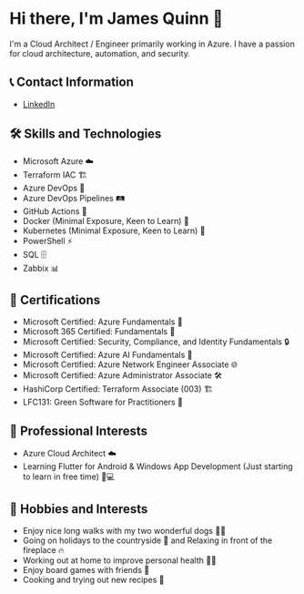 <!--
**jquinn99002/jquinn99002** is a ✨ _special_ ✨ repository because its `README.md` (this file) appears on your GitHub profile.

Here are some ideas to get you started:

- 🔭 I’m currently working on ...
- 🌱 I’m currently learning ...
- 👯 I’m looking to collaborate on ...
- 🤔 I’m looking for help with ...
- 💬 Ask me about ...
- 📫 How to reach me: ...
- 😄 Pronouns: ...
- ⚡ Fun fact: ...
-->
# Hi there, I'm James Quinn 👋
I'm a Cloud Architect / Engineer primarily working in Azure. I have a passion for cloud architecture, automation, and security.

## 📞 Contact Information
- [LinkedIn](https://www.linkedin.com/in/james-quinn-6b682152)

## 🛠️ Skills and Technologies
- Microsoft Azure ☁️
- Terraform IAC 🏗️
- Azure DevOps 🚀
- Azure DevOps Pipelines 🛤️
- GitHub Actions 🤖
- Docker (Minimal Exposure, Keen to Learn) 🐳
- Kubernetes (Minimal Exposure, Keen to Learn) 🧠
- PowerShell ⚡
- SQL 🗄️
- Zabbix 📊

## 📜 Certifications
- Microsoft Certified: Azure Fundamentals 📘
- Microsoft 365 Certified: Fundamentals 📙
- Microsoft Certified: Security, Compliance, and Identity Fundamentals 🔒
- Microsoft Certified: Azure AI Fundamentals 🤖
- Microsoft Certified: Azure Network Engineer Associate 🌐
- Microsoft Certified: Azure Administrator Associate 🛠️
- HashiCorp Certified: Terraform Associate (003) 🏗️
- LFC131: Green Software for Practitioners 🌿

## 💼 Professional Interests
- Azure Cloud Architect ☁️
- Learning Flutter for Android & Windows App Development (Just starting to learn in free time) 📱💻

## 🌟 Hobbies and Interests
- Enjoy nice long walks with my two wonderful dogs 🐶🐶
- Going on holidays to the countryside 🌳 and Relaxing in front of the fireplace 🔥
- Working out at home to improve personal health 🏋️‍♂️
- Enjoy board games with friends 🎲
- Cooking and trying out new recipes 🍳

